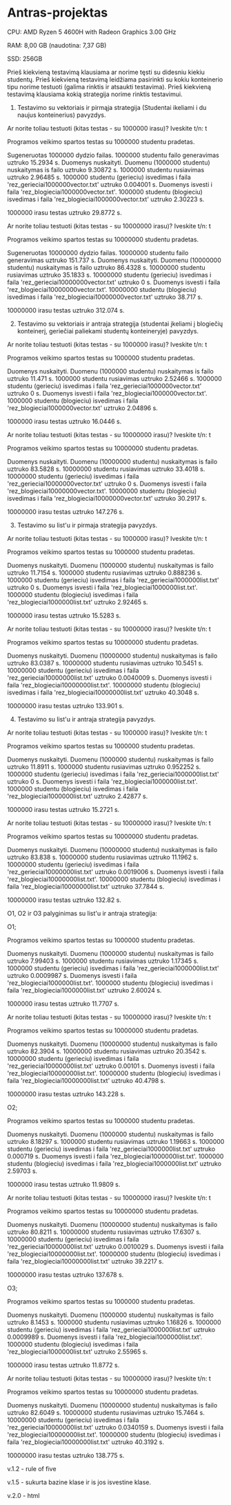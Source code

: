 # Antras-projektas 

CPU: AMD Ryzen 5 4600H with Radeon Graphics 3.00 GHz

RAM: 8,00 GB (naudotina: 7,37 GB)

SSD: 256GB

Prieš kiekvieną testavimą klausiama ar norime tęsti su didesniu kiekiu studentų.
Prieš kiekvieną testavimą leidžiama pasirinkti su kokiu konteinerio tipu norime testuoti (galima rinktis ir atsaukti testavima).
Prieš kiekvieną testavimą klausiama kokią strategija norime rinktis testavimui.

1) Testavimo su vektoriais ir pirmąja strategija (Studentai ikeliami i du naujus konteinerius) pavyzdys.

Ar norite toliau testuoti (kitas testas - su 1000000 irasu)? Iveskite t/n:
t

Programos veikimo spartos testas su 1000000 studentu pradetas.

Sugeneruotas 1000000 dydzio failas.
1000000 studentu failo generavimas uztruko 15.2934 s.
Duomenys nuskaityti.
Duomenu (1000000 studentu) nuskaitymas is failo uztruko 9.30872 s.
1000000 studentu rusiavimas uztruko 2.96485 s.
1000000 studentu (gerieciu) isvedimas i faila 'rez_gerieciai1000000vector.txt' uztruko 0.004001 s.
Duomenys isvesti i faila 'rez_blogieciai1000000vector.txt'.
1000000 studentu (blogieciu) isvedimas i faila 'rez_blogieciai1000000vector.txt' uztruko 2.30223 s.

1000000 irasu testas uztruko 29.8772 s.

Ar norite toliau testuoti (kitas testas - su 10000000 irasu)? Iveskite t/n:
t

Programos veikimo spartos testas su 10000000 studentu pradetas.

Sugeneruotas 10000000 dydzio failas.
10000000 studentu failo generavimas uztruko 151.737 s.
Duomenys nuskaityti.
Duomenu (10000000 studentu) nuskaitymas is failo uztruko 86.4328 s.
10000000 studentu rusiavimas uztruko 35.1833 s.
10000000 studentu (gerieciu) isvedimas i faila 'rez_gerieciai10000000vector.txt' uztruko 0 s.
Duomenys isvesti i faila 'rez_blogieciai10000000vector.txt'.
10000000 studentu (blogieciu) isvedimas i faila 'rez_blogieciai10000000vector.txt' uztruko 38.717 s.

10000000 irasu testas uztruko 312.074 s.

2) Testavimo su vektoriais ir antraja strategija (studentai įkeliami į blogiečių konteinerį, geriečiai paliekami studentų konteineryje) pavyzdys.

Ar norite toliau testuoti (kitas testas - su 1000000 irasu)? Iveskite t/n:
t

Programos veikimo spartos testas su 1000000 studentu pradetas.

Duomenys nuskaityti.
Duomenu (1000000 studentu) nuskaitymas is failo uztruko 11.471 s.
1000000 studentu rusiavimas uztruko 2.52466 s.
1000000 studentu (gerieciu) isvedimas i faila 'rez_gerieciai1000000vector.txt' uztruko 0 s.
Duomenys isvesti i faila 'rez_blogieciai1000000vector.txt'.
1000000 studentu (blogieciu) isvedimas i faila 'rez_blogieciai1000000vector.txt' uztruko 2.04896 s.

1000000 irasu testas uztruko 16.0446 s.

Ar norite toliau testuoti (kitas testas - su 10000000 irasu)? Iveskite t/n:
t

Programos veikimo spartos testas su 10000000 studentu pradetas.

Duomenys nuskaityti.
Duomenu (10000000 studentu) nuskaitymas is failo uztruko 83.5828 s.
10000000 studentu rusiavimas uztruko 33.4018 s.
10000000 studentu (gerieciu) isvedimas i faila 'rez_gerieciai10000000vector.txt' uztruko 0 s.
Duomenys isvesti i faila 'rez_blogieciai10000000vector.txt'.
10000000 studentu (blogieciu) isvedimas i faila 'rez_blogieciai10000000vector.txt' uztruko 30.2917 s.

10000000 irasu testas uztruko 147.276 s.

3) Testavimo su list'u ir pirmaja strategija pavyzdys.


Ar norite toliau testuoti (kitas testas - su 1000000 irasu)? Iveskite t/n:
t

Programos veikimo spartos testas su 1000000 studentu pradetas.

Duomenys nuskaityti.
Duomenu (1000000 studentu) nuskaitymas is failo uztruko 11.7154 s.
1000000 studentu rusiavimas uztruko 0.888236 s.
1000000 studentu (gerieciu) isvedimas i faila 'rez_gerieciai1000000list.txt' uztruko 0 s.
Duomenys isvesti i faila 'rez_blogieciai1000000list.txt'.
1000000 studentu (blogieciu) isvedimas i faila 'rez_blogieciai1000000list.txt' uztruko 2.92465 s.

1000000 irasu testas uztruko 15.5283 s.

Ar norite toliau testuoti (kitas testas - su 10000000 irasu)? Iveskite t/n:
t

Programos veikimo spartos testas su 10000000 studentu pradetas.

Duomenys nuskaityti.
Duomenu (10000000 studentu) nuskaitymas is failo uztruko 83.0387 s.
10000000 studentu rusiavimas uztruko 10.5451 s.
10000000 studentu (gerieciu) isvedimas i faila 'rez_gerieciai10000000list.txt' uztruko 0.0040009 s.
Duomenys isvesti i faila 'rez_blogieciai10000000list.txt'.
10000000 studentu (blogieciu) isvedimas i faila 'rez_blogieciai10000000list.txt' uztruko 40.3048 s.

10000000 irasu testas uztruko 133.901 s.

4) Testavimo su list'u ir antraja strategija pavyzdys.

Ar norite toliau testuoti (kitas testas - su 1000000 irasu)? Iveskite t/n:
t

Programos veikimo spartos testas su 1000000 studentu pradetas.

Duomenys nuskaityti.
Duomenu (1000000 studentu) nuskaitymas is failo uztruko 11.8911 s.
1000000 studentu rusiavimas uztruko 0.952252 s.
1000000 studentu (gerieciu) isvedimas i faila 'rez_gerieciai1000000list.txt' uztruko 0 s.
Duomenys isvesti i faila 'rez_blogieciai1000000list.txt'.
1000000 studentu (blogieciu) isvedimas i faila 'rez_blogieciai1000000list.txt' uztruko 2.42877 s.

1000000 irasu testas uztruko 15.2721 s.

Ar norite toliau testuoti (kitas testas - su 10000000 irasu)? Iveskite t/n:
t

Programos veikimo spartos testas su 10000000 studentu pradetas.

Duomenys nuskaityti.
Duomenu (10000000 studentu) nuskaitymas is failo uztruko 83.838 s.
10000000 studentu rusiavimas uztruko 11.1962 s.
10000000 studentu (gerieciu) isvedimas i faila 'rez_gerieciai10000000list.txt' uztruko 0.0019006 s.
Duomenys isvesti i faila 'rez_blogieciai10000000list.txt'.
10000000 studentu (blogieciu) isvedimas i faila 'rez_blogieciai10000000list.txt' uztruko 37.7844 s.

10000000 irasu testas uztruko 132.82 s.

O1, O2 ir O3 palyginimas su list'u ir antraja strategija:

O1;

Programos veikimo spartos testas su 1000000 studentu pradetas.

Duomenys nuskaityti.
Duomenu (1000000 studentu) nuskaitymas is failo uztruko 7.99403 s.
1000000 studentu rusiavimas uztruko 1.17345 s.
1000000 studentu (gerieciu) isvedimas i faila 'rez_gerieciai1000000list.txt' uztruko 0.0009987 s.
Duomenys isvesti i faila 'rez_blogieciai1000000list.txt'.
1000000 studentu (blogieciu) isvedimas i faila 'rez_blogieciai1000000list.txt' uztruko 2.60024 s.

1000000 irasu testas uztruko 11.7707 s.

Ar norite toliau testuoti (kitas testas - su 10000000 irasu)? Iveskite t/n:
t

Programos veikimo spartos testas su 10000000 studentu pradetas.

Duomenys nuskaityti.
Duomenu (10000000 studentu) nuskaitymas is failo uztruko 82.3904 s.
10000000 studentu rusiavimas uztruko 20.3542 s.
10000000 studentu (gerieciu) isvedimas i faila 'rez_gerieciai10000000list.txt' uztruko 0.00101 s.
Duomenys isvesti i faila 'rez_blogieciai10000000list.txt'.
10000000 studentu (blogieciu) isvedimas i faila 'rez_blogieciai10000000list.txt' uztruko 40.4798 s.

10000000 irasu testas uztruko 143.228 s.

O2;

Programos veikimo spartos testas su 1000000 studentu pradetas.

Duomenys nuskaityti.
Duomenu (1000000 studentu) nuskaitymas is failo uztruko 8.18297 s.
1000000 studentu rusiavimas uztruko 1.19663 s.
1000000 studentu (gerieciu) isvedimas i faila 'rez_gerieciai1000000list.txt' uztruko 0.000719 s.
Duomenys isvesti i faila 'rez_blogieciai1000000list.txt'.
1000000 studentu (blogieciu) isvedimas i faila 'rez_blogieciai1000000list.txt' uztruko 2.59703 s.

1000000 irasu testas uztruko 11.9809 s.

Ar norite toliau testuoti (kitas testas - su 10000000 irasu)? Iveskite t/n:
t

Programos veikimo spartos testas su 10000000 studentu pradetas.

Duomenys nuskaityti.
Duomenu (10000000 studentu) nuskaitymas is failo uztruko 80.8211 s.
10000000 studentu rusiavimas uztruko 17.6307 s.
10000000 studentu (gerieciu) isvedimas i faila 'rez_gerieciai10000000list.txt' uztruko 0.0010029 s.
Duomenys isvesti i faila 'rez_blogieciai10000000list.txt'.
10000000 studentu (blogieciu) isvedimas i faila 'rez_blogieciai10000000list.txt' uztruko 39.2217 s.

10000000 irasu testas uztruko 137.678 s.

O3;

Programos veikimo spartos testas su 1000000 studentu pradetas.

Duomenys nuskaityti.
Duomenu (1000000 studentu) nuskaitymas is failo uztruko 8.1453 s.
1000000 studentu rusiavimas uztruko 1.16826 s.
1000000 studentu (gerieciu) isvedimas i faila 'rez_gerieciai1000000list.txt' uztruko 0.0009989 s.
Duomenys isvesti i faila 'rez_blogieciai1000000list.txt'.
1000000 studentu (blogieciu) isvedimas i faila 'rez_blogieciai1000000list.txt' uztruko 2.55965 s.

1000000 irasu testas uztruko 11.8772 s.

Ar norite toliau testuoti (kitas testas - su 10000000 irasu)? Iveskite t/n:
t

Programos veikimo spartos testas su 10000000 studentu pradetas.

Duomenys nuskaityti.
Duomenu (10000000 studentu) nuskaitymas is failo uztruko 82.6049 s.
10000000 studentu rusiavimas uztruko 15.7464 s.
10000000 studentu (gerieciu) isvedimas i faila 'rez_gerieciai10000000list.txt' uztruko 0.0340159 s.
Duomenys isvesti i faila 'rez_blogieciai10000000list.txt'.
10000000 studentu (blogieciu) isvedimas i faila 'rez_blogieciai10000000list.txt' uztruko 40.3192 s.

10000000 irasu testas uztruko 138.775 s.

v.1.2 - rule of five

v.1.5 - sukurta bazine klase ir is jos isvestine klase.

v.2.0 - html

